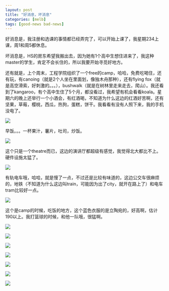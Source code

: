 ```yaml
---
layout: post
title: "好消息，坏消息"
categories: [melb]
tags: [good-news bad-news]
---
```


好消息是，我注册和选课的事情都已经弄完了，可以开始上课了，我星期234上课，周1和周5都休息。

坏消息是，HS的房东希望我搬出去，因为她有1个高中生想住进来了，我这种master的学生，肯定不会长住的，所以我要开始寻觅好地方。

还有就是，上个周末，工程学院组织了一个free的camp，哈哈，免费吃喝住，还有玩，有canoing（就是2个人坐在里面划，像独木舟那种），还有flying fox（就是高空滑索，好刺激的。。。），bushwalk（就是在树林里走来走去，爬山）。我还看到了kangaroo，有个高中生住了5个月，都没看过，我希望有机会看看koala。星期六的晚上还举行一个小酒会，有红酒喝，不知道为什么这边的红酒好苦啊，还有坚果，草莓，樱桃，西瓜，热狗，蛋糕，饼干。我看看有没有人照下来，我的手机没电了。

![](https://lh5.googleusercontent.com/-kAA4OMJwDco/T3l0h5EAUNI/AAAAAAAAANs/s3HpZCn3oMw/s400/22072010007.jpg)

早饭。。。一杯果汁，薯片，吐司，炒饭。

![](https://lh5.googleusercontent.com/-vKT3dBGWgH0/T3l0illd_cI/AAAAAAAAAN0/9y9Z_rMD8d0/s400/22072010008.jpg)

这个只是一个theatre而已，这边的演讲厅都超级有感觉，我觉得北大都比不上。硬件设施太猛了。

![](https://lh4.googleusercontent.com/-7OH486QCz1E/T3l0jiRsa8I/AAAAAAAAAOA/XWHjph4cB4M/s400/22072010009.jpg)

有轨电车哦，哈哈，就是慢了一点，不过还是比较有味道的，这边公交车很麻烦的，地铁（不知道为什么这边叫train，可能因为出了city，就开在路上了）和电车tram比较好一点。

![](https://lh5.googleusercontent.com/-SAoJH_5o-18/T3l0mBg3EWI/AAAAAAAAAOQ/elKpegj5LDI/s400/23072010017.jpg)

这个是camp的时候，吃饭的地方，这个蓝色衣服的是立陶宛的，好高啊，估计190以上。我打篮球的时候，和他一队哦，很猛啊。

![](https://lh4.googleusercontent.com/-La2Jbuxx0Xk/T3l0lV5JZtI/AAAAAAAAAOM/ChN90SPVh3s/s400/24072010019.jpg)

![](https://lh3.googleusercontent.com/-f5V4Ghy3tdo/T3l0mBAd1HI/AAAAAAAAAOU/VDkw0cIIJLY/s400/24072010020.jpg)

![](https://lh6.googleusercontent.com/-txspt2ZaInU/T3l0nBuAU9I/AAAAAAAAAOc/ODdpDTU7Jqo/s400/24072010021.jpg)

![](https://lh4.googleusercontent.com/-1wDWa-Be214/T3l0qZF1OdI/AAAAAAAAAOs/oAB4JtvFYqk/s400/24072010025.jpg)

![](https://lh5.googleusercontent.com/-a0AM6tGzong/T3l0quLh-aI/AAAAAAAAAOo/dJ0GCTyA8ZU/s400/24072010031.jpg)

![](https://lh6.googleusercontent.com/-ChrHOHgdDHE/T3l0q09db7I/AAAAAAAAAOw/UWODCfgd8rY/s400/24072010033.jpg)

![](https://lh6.googleusercontent.com/-AViPmLacXXo/T3l0scVP3rI/AAAAAAAAAO4/WblbZkAk7VE/s400/24072010034.jpg)